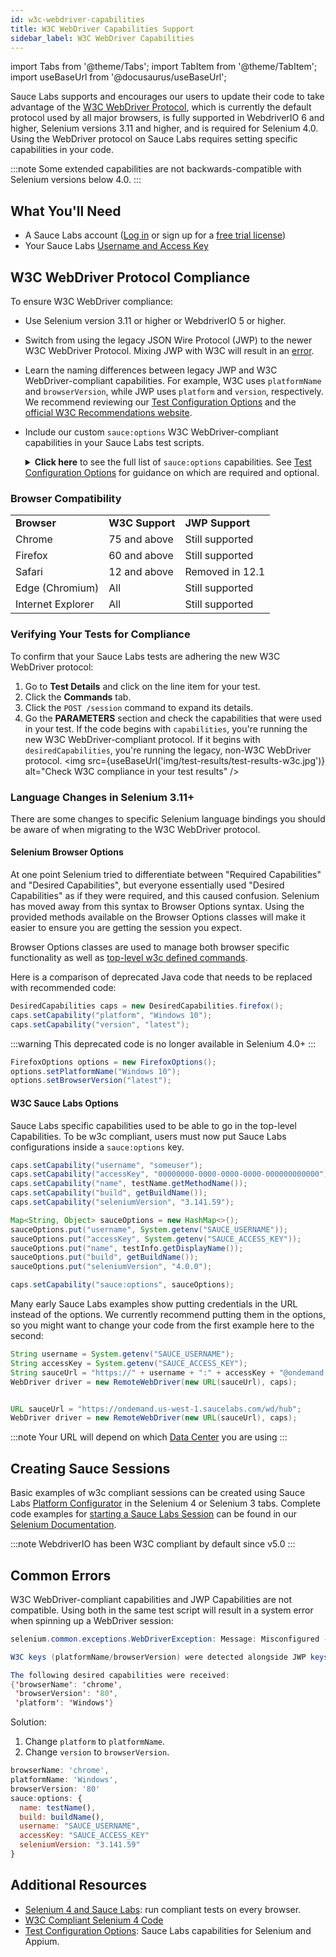 ```yaml
---
id: w3c-webdriver-capabilities
title: W3C WebDriver Capabilities Support
sidebar_label: W3C WebDriver Capabilities
---
```


import Tabs from '@theme/Tabs';
import TabItem from '@theme/TabItem';
import useBaseUrl from '@docusaurus/useBaseUrl';

Sauce Labs supports and encourages our users to update their code to take advantage of 
the [W3C WebDriver Protocol](/dev/glossary/#w3c-webdriver-protocol), 
which is currently the default protocol used by all major browsers, 
is fully supported in WebdriverIO 6 and higher, Selenium versions 3.11 and higher, and is required for Selenium 4.0.
Using the WebDriver protocol on Sauce Labs requires setting specific capabilities in your code.

:::note
Some extended capabilities are not backwards-compatible with Selenium versions below 4.0.
:::


## What You'll Need

* A Sauce Labs account ([Log in](https://accounts.saucelabs.com/am/XUI/#login/) or sign up for a [free trial license](https://saucelabs.com/sign-up))
* Your Sauce Labs [Username and Access Key](https://app.saucelabs.com/user-settings)


## W3C WebDriver Protocol Compliance

To ensure W3C WebDriver compliance:

* Use Selenium version 3.11 or higher or WebdriverIO 5 or higher.
* Switch from using the legacy JSON Wire Protocol (JWP) to the newer W3C WebDriver Protocol. 
Mixing JWP with W3C will result in an [error](/dev/w3c-webdriver-capabilities/#common-errors).
* Learn the naming differences between legacy JWP and W3C WebDriver-compliant capabilities. 
For example, W3C uses `platformName` and `browserVersion`, while JWP uses `platform` and `version`, respectively.
We recommend reviewing our [Test Configuration Options](/dev/test-configuration-options) 
and the [official W3C Recommendations website](https://www.w3.org/TR/webdriver1/#capabilities).
* Include our custom `sauce:options` W3C WebDriver-compliant capabilities in your Sauce Labs test scripts.
  <details>
  <summary><strong>Click here</strong> to see the full list of <code>sauce:options</code> capabilities. 
  See <a href="/dev/test-configuration-options">Test Configuration Options</a> for guidance on which are required and optional.
  </summary>

  * `accessKey`
  * `appiumVersion`
  * `avoidProxy`
  * `build`
  * `captureHtml`
  * `chromedriverVersion`
  * `commandTimeout`
  * `crmuxdriverVersion`
  * `customData`
  * `disablePopupHandler`
  * `extendedDebugging`
  * `firefoxAdapterVersion`
  * `firefoxProfileUrl`
  * `idleTimeout`
  * `iedriverVersion`
  * `maxDuration`
  * `name`
  * `parentTunnel`
  * `passed`
  * `prerun`
  * `preventRequeue`
  * `priority`
  * `proxyHost`
  * `public`
  * `recordLogs`
  * `recordScreenshots`
  * `recordVideo`
  * `restrictedPublicInfo`
  * `screenResolution`
  * `seleniumVersion`
  * `source`
  * `tags`
  * `timeZone`
  * `tunnelIdentifier`
  * `username`
  * `videoUploadOnPass`

  </details>

### Browser Compatibility

<table>
  <tr>
   <td><strong>Browser</strong>
   </td>
   <td><strong>W3C Support</strong>
   </td>
   <td><strong>JWP Support</strong>
   </td>
  </tr>
  <tr>
   <td>Chrome
   </td>
   <td>75 and above
   </td>
   <td>Still supported
   </td>
  </tr>
  <tr>
   <td>Firefox
   </td>
   <td>60 and above
   </td>
   <td>Still supported
   </td>
  </tr>
  <tr>
   <td>Safari
   </td>
   <td>12 and above
   </td>
   <td>Removed in 12.1
   </td>
  </tr>
  <tr>
   <td>Edge (Chromium)
   </td>
   <td>All
   </td>
   <td>Still supported
   </td>
  </tr>
  <tr>
   <td>Internet Explorer
   </td>
   <td>All
   </td>
   <td>Still supported
   </td>
  </tr>
</table>

### Verifying Your Tests for Compliance

To confirm that your Sauce Labs tests are adhering the new W3C WebDriver protocol:

1. Go to **Test Details** and click on the line item for your test.
2. Click the **Commands** tab.
3. Click the `POST /session` command to expand its details.
4. Go the **PARAMETERS** section and check the capabilities that were used in your test. If the code begins with `capabilities`, 
you're running the new W3C WebDriver-compliant protocol. 
If it begins with `desiredCapabilities`, you're running the legacy, non-W3C WebDriver protocol.
<img src={useBaseUrl('img/test-results/test-results-w3c.jpg')} alt="Check W3C compliance in your test results" />

### Language Changes in Selenium 3.11+

There are some changes to specific Selenium language bindings you should be aware of when migrating to the W3C WebDriver protocol.

#### Selenium Browser Options

At one point Selenium tried to differentiate between "Required Capabilities" and "Desired Capabilities", but everyone
essentially used "Desired Capabilities" as if they were required, and this caused confusion. Selenium has moved away
from this syntax to Browser Options syntax. Using the provided methods available on the Browser Options classes will 
make it easier to ensure you are getting the session you expect.

Browser Options classes are used to manage both browser specific functionality as well as 
[top-level w3c defined commands](https://w3c.github.io/webdriver/#capabilities).

Here is a comparison of deprecated Java code that needs to be replaced with recommended code:

```java title=Deprecated Code
DesiredCapabilities caps = new DesiredCapabilities.firefox();
caps.setCapability("platform", "Windows 10");
caps.setCapability("version", "latest");

```

:::warning
This deprecated code is no longer available in Selenium 4.0+
:::

```java title=Recommended Code (Selenium 4)
FirefoxOptions options = new FirefoxOptions();
options.setPlatformName("Windows 10");
options.setBrowserVersion("latest");
```

#### W3C Sauce Labs Options

Sauce Labs specific capabilities used to be able to go in the top-level Capabilities. To be w3c compliant,
users must now put Sauce Labs configurations inside a `sauce:options` key.

```java title=Deprecated Code
caps.setCapability("username", "someuser");
caps.setCapability("accessKey", "00000000-0000-0000-0000-000000000000");
caps.setCapability("name", testName.getMethodName());
caps.setCapability("build", getBuildName());
caps.setCapability("seleniumVersion", "3.141.59");
```

```java title=Recommended Code (Selenium 4)
Map<String, Object> sauceOptions = new HashMap<>();
sauceOptions.put("username", System.getenv("SAUCE_USERNAME"));
sauceOptions.put("accessKey", System.getenv("SAUCE_ACCESS_KEY"));
sauceOptions.put("name", testInfo.getDisplayName());
sauceOptions.put("build", getBuildName());
sauceOptions.put("seleniumVersion", "4.0.0");

caps.setCapability("sauce:options", sauceOptions);
```

Many early Sauce Labs examples show putting credentials in the URL instead of the options.
We currently recommend putting them in the options, so you might want to change your code from
the first example here to the second:

```java title=Outdated Code
String username = System.getenv("SAUCE_USERNAME");
String accessKey = System.getenv("SAUCE_ACCESS_KEY");
String sauceUrl = "https://" + username + ":" + accessKey + "@ondemand.saucelabs.com:443/wd/hub";
WebDriver driver = new RemoteWebDriver(new URL(sauceUrl), caps);
```

```java title=Recommended Code

URL sauceUrl = "https://ondemand.us-west-1.saucelabs.com/wd/hub";
WebDriver driver = new RemoteWebDriver(new URL(sauceUrl), caps);
```

:::note
Your URL will depend on which [Data Center](/basics/data-center-endpoints) you are using
:::

## Creating Sauce Sessions

Basic examples of w3c compliant sessions can be created using
Sauce Labs [Platform Configurator](https://saucelabs.com/platform/platform-configurator#/) in the Selenium 4 or
Selenium 3 tabs. Complete code examples 
for [starting a Sauce Labs Session](/web-apps/automated-testing/selenium/#define-capabilities) can be
found in our [Selenium Documentation](/web-apps/automated-testing/selenium).

:::note
WebdriverIO has been W3C compliant by default since v5.0 
:::


## Common Errors

W3C WebDriver-compliant capabilities and JWP Capabilities are not compatible. 
Using both in the same test script will result in a system error when spinning up a WebDriver session:

```java title="Mixed Capabilities Error"
selenium.common.exceptions.WebDriverException: Message: Misconfigured -- Mixed Capabilities Error.

W3C keys (platformName/browserVersion) were detected alongside JWP keys (platform/version). To fix this, replace all JWP keys with W3C keys.

The following desired capabilities were received:
{'browserName': 'chrome',
 'browserVersion': '80',
 'platform': 'Windows'}
```

Solution:
1. Change `platform` to `platformName`.
1. Change `version` to `browserVersion`.

```js
browserName: 'chrome',
platformName: 'Windows',
browserVersion: '80'
sauce:options: {
  name: testName(),
  build: buildName(),
  username: "SAUCE_USERNAME",
  accessKey: "SAUCE_ACCESS_KEY"
  seleniumVersion: "3.141.59"
}
```

## Additional Resources

* [Selenium 4 and Sauce Labs](https://saucelabs.com/selenium-4): run compliant tests on every browser.
* [W3C Compliant Selenium 4 Code](/web-apps/automated-testing/selenium/##seven-steps-of-selenium-tests)
* [Test Configuration Options](/dev/test-configuration-options): Sauce Labs capabilities for Selenium and Appium.
